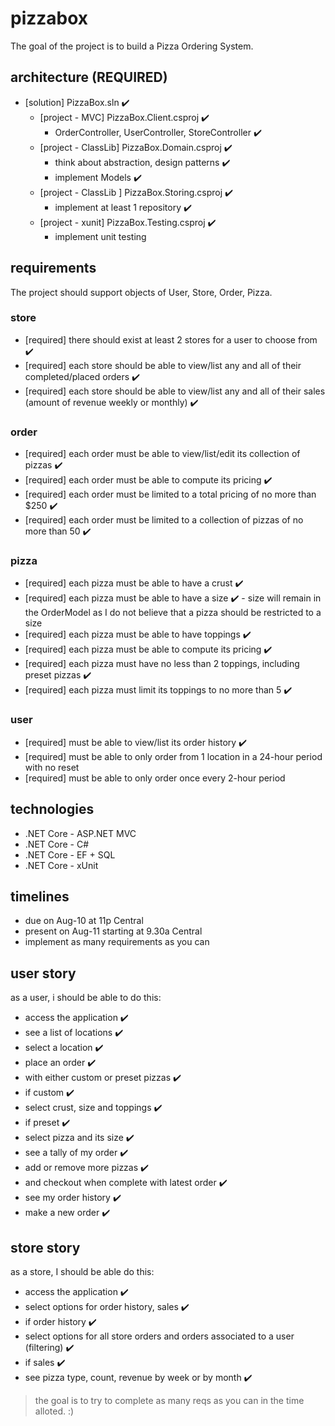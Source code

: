 # pizzabox

The goal of the project is to build a Pizza Ordering System.

## architecture (REQUIRED)

+ [solution] PizzaBox.sln ✔️
  + [project - MVC] PizzaBox.Client.csproj ✔️
    + OrderController, UserController, StoreController ✔️
  + [project - ClassLib] PizzaBox.Domain.csproj ✔️
    + think about abstraction, design patterns ✔️
    + implement Models ✔️
  + [project - ClassLib ] PizzaBox.Storing.csproj ✔️
    + implement at least 1 repository ✔️
  + [project - xunit] PizzaBox.Testing.csproj ✔️
    + implement unit testing

## requirements

The project should support objects of User, Store, Order, Pizza.

### store

+ [required] there should exist at least 2 stores for a user to choose from ✔️
+ [required] each store should be able to view/list any and all of their completed/placed orders ✔️
+ [required] each store should be able to view/list any and all of their sales (amount of revenue weekly or monthly) ✔️

### order

+ [required] each order must be able to view/list/edit its collection of pizzas ✔️
+ [required] each order must be able to compute its pricing ✔️
+ [required] each order must be limited to a total pricing of no more than $250 ✔️
+ [required] each order must be limited to a collection of pizzas of no more than 50 ✔️

### pizza

+ [required] each pizza must be able to have a crust ✔️
+ [required] each pizza must be able to have a size ✔️ - size will remain in the OrderModel as I do not believe that a pizza should be restricted to a size
+ [required] each pizza must be able to have toppings ✔️
+ [required] each pizza must be able to compute its pricing ✔️
+ [required] each pizza must have no less than 2 toppings, including preset pizzas ✔️
+ [required] each pizza must limit its toppings to no more than 5 ✔️

### user

+ [required] must be able to view/list its order history ✔️
+ [required] must be able to only order from 1 location in a 24-hour period with no reset
+ [required] must be able to only order once every 2-hour period

## technologies

+ .NET Core - ASP.NET MVC
+ .NET Core - C#
+ .NET Core - EF + SQL
+ .NET Core - xUnit

## timelines

+ due on Aug-10 at 11p Central
+ present on Aug-11 starting at 9.30a Central
+ implement as many requirements as you can

## user story

as a user, i should be able to do this:

+ access the application ✔️
+ see a list of locations ✔️
+ select a location ✔️
+ place an order ✔️
+ with either custom or preset pizzas ✔️
+ if custom ✔️
+ select crust, size and toppings ✔️
+ if preset ✔️
+ select pizza and its size ✔️
+ see a tally of my order ✔️
+ add or remove more pizzas ✔️
+ and checkout when complete with latest order ✔️
+ see my order history ✔️
+ make a new order ✔️

## store story

as a store, I should be able do this:

+ access the application ✔️
+ select options for order history, sales ✔️
+ if order history ✔️
+ select options for all store orders and orders associated to a user (filtering) ✔️
+ if sales ✔️
+ see pizza type, count, revenue by week or by month ✔️

> the goal is to try to complete as many reqs as you can in the time alloted. :)
